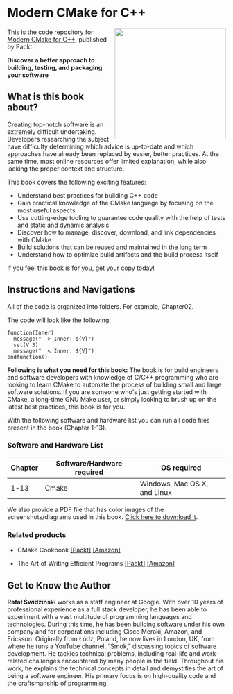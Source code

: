 # Modern CMake for C++

<a href="https://www.packtpub.com/product/modern-cmake-for-c/9781801070058"><img src="https://static.packt-cdn.com/products/9781801070058/cover/smaller" height="256px" align="right"></a>

This is the code repository for [Modern CMake for C++](https://www.packtpub.com/product/modern-cmake-for-c/9781801070058), published by Packt.

**Discover a better approach to building, testing, and packaging your software**

## What is this book about?
Creating top-notch software is an extremely difficult undertaking. Developers researching the subject have difficulty determining which advice is up-to-date and which approaches have already been replaced by easier, better practices. At the same time, most online resources offer limited explanation, while also lacking the proper context and structure.

This book covers the following exciting features:
* Understand best practices for building C++ code
* Gain practical knowledge of the CMake language by focusing on the most useful aspects
* Use cutting-edge tooling to guarantee code quality with the help of tests and static and dynamic analysis
* Discover how to manage, discover, download, and link dependencies with CMake
* Build solutions that can be reused and maintained in the long term
* Understand how to optimize build artifacts and the build process itself

If you feel this book is for you, get your [copy](https://www.amazon.com/Modern-CMake-Discover-approach-packaging/dp/1801070059) today!


## Instructions and Navigations
All of the code is organized into folders. For example, Chapter02.

The code will look like the following:
```
function(Inner)
  message("  > Inner: ${V}")
  set(V 3)
  message("  < Inner: ${V}")
endfunction()

```

**Following is what you need for this book:**
The book is for build engineers and software developers with knowledge of C/C++ programming who are looking to learn CMake to automate the process of building small and large software solutions. If you are someone who's just getting started with CMake, a long-time GNU Make user, or simply looking to brush up on the latest best practices, this book is for you.

With the following software and hardware list you can run all code files present in the book (Chapter 1-13).

### Software and Hardware List
| Chapter | Software/Hardware required | OS required |
| -------- | ------------------------------------ | ----------------------------------- |
| 1-13 | Cmake | Windows, Mac OS X, and Linux |


We also provide a PDF file that has color images of the screenshots/diagrams used in this book. [Click here to download it](https://static.packt-cdn.com/downloads/9781801070058_ColorImages.pdf).


### Related products
* CMake Cookbook [[Packt]](https://www.packtpub.com/product/cmake-cookbook/9781788470711) [[Amazon]](https://www.amazon.com/CMake-Cookbook-Building-packaging-software/dp/1788470710)

* The Art of Writing Efficient Programs [[Packt]](https://www.packtpub.com/product/the-art-of-writing-efficient-programs/9781800208117) [[Amazon]](https://www.amazon.com/Art-Writing-Efficient-Programs-optimizations/dp/1800208111)


## Get to Know the Author

**Rafał Świdziński** 
works as a staff engineer at Google. With over 10 years of professional experience as a full stack developer, he has been able to experiment with a vast multitude of programming languages and technologies. During this time, he has been building software under his own company and for corporations including Cisco Meraki, Amazon, and Ericsson.
Originally from Łódź, Poland, he now lives in London, UK, from where he runs a YouTube channel, “Smok,” discussing topics of software development. He tackles technical problems, including real-life and work-related challenges encountered by many people in the field. Throughout his work, he explains the technical concepts in detail and demystifies the art of being a software engineer. His primary focus is on high-quality code and the craftsmanship of programming.
